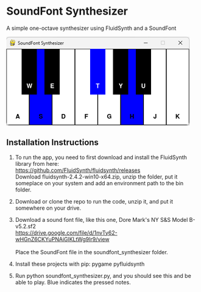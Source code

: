 # SoundFont Synthesizer
A simple one-octave synthesizer using FluidSynth and a SoundFont

![A screenshot of the keyboard](keyboard.png)

## Installation Instructions

1. To run the app, you need to first download and install the FluidSynth library from here:</br>
  https://github.com/FluidSynth/fluidsynth/releases</br>
Download fluidsynth-2.4.2-win10-x64.zip, unzip the folder, put it someplace on your system and add an environment path to the bin folder.

2. Download or clone the repo to run the code, unzip it, and put it somewhere on your drive.

3. Download a sound font file, like this one, Dore Mark's NY S&S Model B-v5.2.sf2</br>
  https://drive.google.com/file/d/1nvTy62-wHGnZ6CKYuPNAiGlKLtWg9Ir9/view</br></br>
Place the SoundFont file in the soundfont_synthesizer folder.

4. Install these projects with pip:
   pygame pyfluidsynth

5. Run python soundfont_synthesizer.py, and you should see this and be able to play. Blue indicates the pressed notes.
